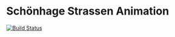 # Schönhage Strassen Animation

[![Build Status](https://travis-ci.org/Strilanc/Schonhage-Strassen-Animation.svg?branch=master)](https://travis-ci.org/Strilanc/Schonhage-Strassen-Animation)
